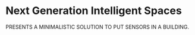 # Next Generation Intelligent Spaces

PRESENTS A MINIMALISTIC SOLUTION TO PUT SENSORS IN A BUILDING.
